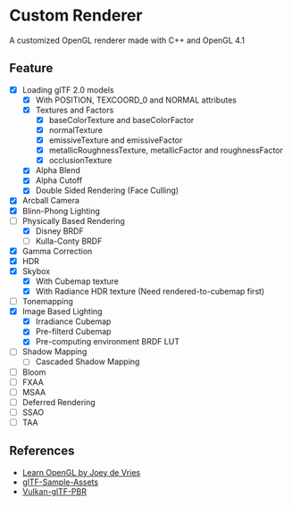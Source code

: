 # Custom Renderer

A customized OpenGL renderer made with C++ and OpenGL 4.1

## Feature

- [x] Loading glTF 2.0 models
  - [x] With POSITION, TEXCOORD_0 and NORMAL attributes
  - [x] Textures and Factors
    - [x] baseColorTexture and baseColorFactor
    - [x] normalTexture
    - [x] emissiveTexture and emissiveFactor
    - [x] metallicRoughnessTexture, metallicFactor and roughnessFactor
    - [x] occlusionTexture
  - [x] Alpha Blend
  - [x] Alpha Cutoff
  - [x] Double Sided Rendering (Face Culling)
- [x] Arcball Camera
- [x] Blinn-Phong Lighting
- [ ] Physically Based Rendering
  - [x] Disney BRDF
  - [ ] Kulla-Conty BRDF
- [x] Gamma Correction
- [x] HDR
- [x] Skybox
  - [x] With Cubemap texture
  - [x] With Radiance HDR texture (Need rendered-to-cubemap first)
- [ ] Tonemapping
- [x] Image Based Lighting
  - [x] Irradiance Cubemap
  - [x] Pre-filterd Cubemap
  - [x] Pre-computing environment BRDF LUT
- [ ] Shadow Mapping
  - [ ] Cascaded Shadow Mapping
- [ ] Bloom
- [ ] FXAA
- [ ] MSAA
- [ ] Deferred Rendering
- [ ] SSAO
- [ ] TAA

## References

- [Learn OpenGL by Joey de Vries](https://learnopengl.com/Introduction)
- [glTF-Sample-Assets](https://github.com/KhronosGroup/glTF-Sample-Assets)
- [Vulkan-glTF-PBR](https://github.com/SaschaWillems/Vulkan-glTF-PBR)
